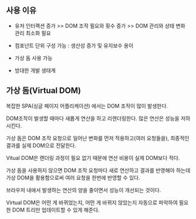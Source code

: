 ## 사용 이유

- 유저 인터랙션 증가 >> DOM 조작 필요와 횟수 증가 >> DOM 관리와 상태 변화 관리 최소화 필요

- 컴포넌트 단위 구성 가능 : 생산성 증가 및 유지보수 용이

- 가상 돔 사용 가능

- 방대한 개발 생태계


## 가상 돔(Virtual DOM)

복잡한 SPA(싱글 페이지 어플리케이션) 에서는 DOM 조작이 많이 발생한다. 

DOM조작이 발생할 때마다 새롭게 연산을 하고 리렌더링한다. 많은 연산은 성능을 저하시킨다.

가상 돔은 DOM 조작 요청으로 일어난 변화를 먼저 적용하고(여러 요청들을), 최종적인 결과를 실제 DOM으로 전달한다.

Vitual DOM은 랜더링 과정이 필요 없기 때문에 연산 비용이 실제 DOM보다 적다.

가상 돔을 사용하지 않으면 DOM 조작 요청마다 새로 연산하고 결과를 반영해야 하는데 가상 DOM을 활용함으로써 여러 요청을 한번에 반영할 수 있다.

브라우저 내에서 발생하는 연산의 양을 줄이면서 성능이 개선되는 것이다.

Virtual DOM은 어떤 게 바뀌었는지, 어떤 게 바뀌지 않았는지 자동으로 파악하여 필요한 DOM 트리만 업데이트할 수 있게 해준다.
